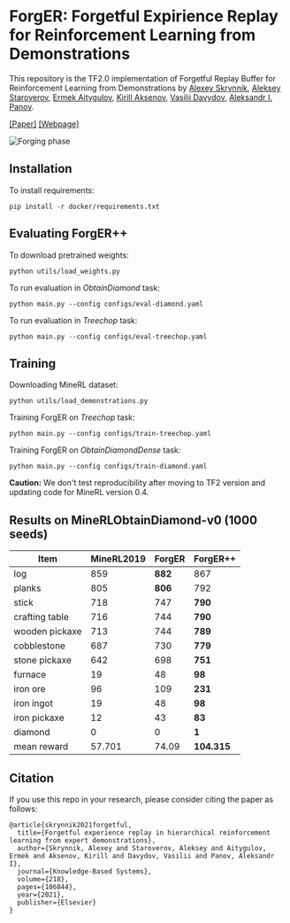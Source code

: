 # ForgER: Forgetful Expirience Replay for Reinforcement Learning from Demonstrations

This repository is the TF2.0 implementation of Forgetful Replay Buffer for Reinforcement Learning from Demonstrations by [Alexey Skrynnik](https://github.com/Tviskaron), [Aleksey Staroverov](https://github.com/alstar8), [Ermek Aitygulov](https://github.com/ermekaitygulov), [Kirill Aksenov](https://github.com/axellkir), [Vasilii Davydov](https://github.com/dexfrost89), [Aleksandr I. Panov](https://github.com/grafft). 

[[Paper]](https://arxiv.org/abs/2006.09939) [[Webpage]](https://sites.google.com/view/forgetful-experience-replay)

![Forging phase](static/forging.png)



## Installation

To install requirements:

```setup
pip install -r docker/requirements.txt
```

## Evaluating ForgER++

To download pretrained weights:
```shell
python utils/load_weights.py
```

To run evaluation in *ObtainDiamond* task:
```shell
python main.py --config configs/eval-diamond.yaml
```

To run evaluation in *Treechop* task: 
```shell
python main.py --config configs/eval-treechop.yaml
```


## Training

Downloading MineRL dataset:

```train
python utils/load_demonstrations.py 
```

Training ForgER on *Treechop* task: 

```train
python main.py --config configs/train-treechop.yaml
```

Training ForgER on *ObtainDiamondDense* task: 

```train
python main.py --config configs/train-diamond.yaml
```
**Caution:** We don't test reproducibility  after moving to TF2 version and updating code for MineRL version 0.4.   


## Results on MineRLObtainDiamond-v0 (1000 seeds)

| Item | MineRL2019 | ForgER | ForgER++|
| --- | --- | --- | --- |
| log | 859 | **882** | 867 |
| planks | 805 | **806** | 792 |
| stick | 718 | 747 | **790** |
| crafting table | 716 | 744 | **790** |
| wooden pickaxe | 713 | 744 | **789** |
| cobblestone | 687 | 730 | **779** |
| stone pickaxe | 642 | 698 | **751** |
| furnace | 19 | 48 | **98** |
| iron ore | 96 | 109 | **231** |
| iron ingot | 19 | 48 | **98** |
| iron pickaxe | 12 | 43 | **83** |
| diamond | 0 | 0 | **1** |
| mean reward | 57.701 | 74.09 | **104.315** |

## Citation
If you use this repo in your research, please consider citing the paper as follows:
```
@article{skrynnik2021forgetful,
  title={Forgetful experience replay in hierarchical reinforcement learning from expert demonstrations},
  author={Skrynnik, Alexey and Staroverov, Aleksey and Aitygulov, Ermek and Aksenov, Kirill and Davydov, Vasilii and Panov, Aleksandr I},
  journal={Knowledge-Based Systems},
  volume={218},
  pages={106844},
  year={2021},
  publisher={Elsevier}
}
```
